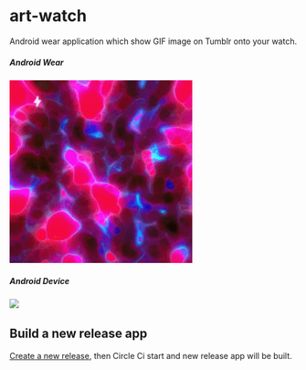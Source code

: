 # art-watch
Android wear application which show GIF image on Tumblr onto your watch.

##### Android Wear
![](art/wear.gif)  
##### Android Device
![](art/android.gif)

## Build a new release app
[Create a new release](https://github.com/r21nomi/art-watch/releases/new), then Circle Ci start and new release app will be built.